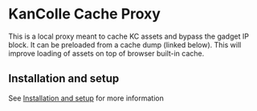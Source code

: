 KanColle Cache Proxy
=======
This is a local proxy meant to cache KC assets and bypass the gadget IP block. It can be preloaded from a cache dump (linked below). This will improve loading of assets on top of browser built-in cache.

## Installation and setup
See [Installation and setup](https://github.com/Tibowl/KCCacheProxy/wiki/Installation-and-setup) for more information
